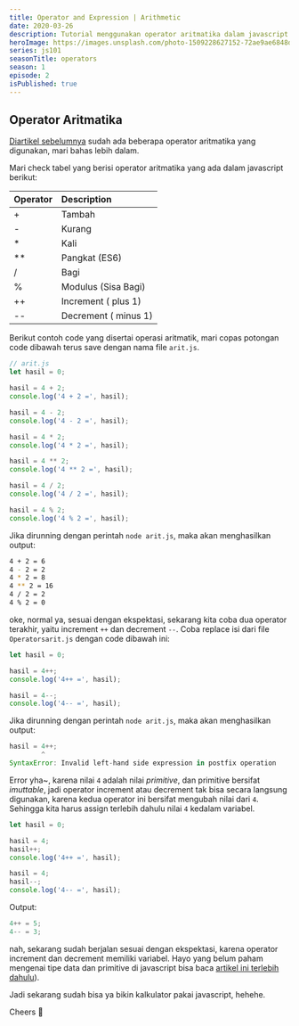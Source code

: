 ```yaml
---
title: Operator and Expression | Arithmetic
date: 2020-03-26
description: Tutorial menggunakan operator aritmatika dalam javascript untuk mengolah data numeric.
heroImage: https://images.unsplash.com/photo-1509228627152-72ae9ae6848d?ixlib=rb-1.2.1&ixid=eyJhcHBfaWQiOjEyMDd9&auto=format&fit=crop&w=1350&q=80
series: js101
seasonTitle: operators
season: 1
episode: 2
isPublished: true
---
```


## Operator Aritmatika

[Diartikel sebelumnya](/js101/operators/1-assignment-operators/) sudah ada beberapa operator aritmatika yang digunakan, mari bahas lebih dalam.

Mari check tabel yang berisi operator aritmatika yang ada dalam javascript berikut:

| Operator | Description          |
| :------- | :------------------- |
| +        | Tambah               |
| -        | Kurang               |
| \*       | Kali                 |
| \*\*     | Pangkat (ES6)        |
| /        | Bagi                 |
| %        | Modulus (Sisa Bagi)  |
| ++       | Increment ( plus 1)  |
| --       | Decrement ( minus 1) |

Berikut contoh code yang disertai operasi aritmatik, mari copas potongan code dibawah terus save dengan nama file `arit.js`.

```js
// arit.js
let hasil = 0;

hasil = 4 + 2;
console.log('4 + 2 =', hasil);

hasil = 4 - 2;
console.log('4 - 2 =', hasil);

hasil = 4 * 2;
console.log('4 * 2 =', hasil);

hasil = 4 ** 2;
console.log('4 ** 2 =', hasil);

hasil = 4 / 2;
console.log('4 / 2 =', hasil);

hasil = 4 % 2;
console.log('4 % 2 =', hasil);
```

Jika dirunning dengan perintah `node arit.js`, maka akan menghasilkan output:

```bash
4 + 2 = 6
4 - 2 = 2
4 * 2 = 8
4 ** 2 = 16
4 / 2 = 2
4 % 2 = 0
```

oke, normal ya, sesuai dengan ekspektasi, sekarang kita coba dua operator terakhir, yaitu increment `++` dan decrement `--`. Coba replace isi dari file `Operatorsarit.js` dengan code dibawah ini:

```js
let hasil = 0;

hasil = 4++;
console.log('4++ =', hasil);

hasil = 4--;
console.log('4-- =', hasil);
```

Jika dirunning dengan perintah `node arit.js`, maka akan menghasilkan output:

```js
hasil = 4++;
        ^
SyntaxError: Invalid left-hand side expression in postfix operation
```

Error yha~, karena nilai `4` adalah nilai _primitive_, dan primitive bersifat _imuttable_, jadi operator increment atau decrement tak bisa secara langsung digunakan, karena kedua operator ini bersifat mengubah nilai dari `4`. Sehingga kita harus assign terlebih dahulu nilai `4` kedalam variabel.

```js
let hasil = 0;

hasil = 4;
hasil++;
console.log('4++ =', hasil);

hasil = 4;
hasil--;
console.log('4-- =', hasil);
```

Output:

```js
4++ = 5;
4-- = 3;
```

nah, sekarang sudah berjalan sesuai dengan ekspektasi, karena operator increment dan decrement memiliki variabel. Hayo yang belum paham mengenai tipe data dan primitive di javascript bisa baca [artikel ini terlebih dahulu](/js101/introduction/2-data-types/)).

Jadi sekarang sudah bisa ya bikin kalkulator pakai javascript, hehehe.

Cheers 🥂

